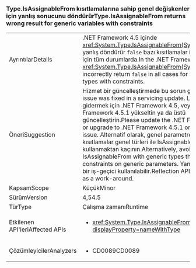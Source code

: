 ### <a name="typeisassignablefrom-returns-wrong-result-for-generic-variables-with-constraints"></a><span data-ttu-id="0830e-101">Type.IsAssignableFrom kısıtlamalarına sahip genel değişkenler için yanlış sonucunu döndürür</span><span class="sxs-lookup"><span data-stu-id="0830e-101">Type.IsAssignableFrom returns wrong result for generic variables with constraints</span></span>

|   |   |
|---|---|
|<span data-ttu-id="0830e-102">Ayrıntılar</span><span class="sxs-lookup"><span data-stu-id="0830e-102">Details</span></span>|<span data-ttu-id="0830e-103">.NET Framework 4.5 içinde <xref:System.Type.IsAssignableFrom(System.Type)> yanlış döndürür <code>false</code> bazı kısıtlamalar ile genel türleri için tüm durumlarda.</span><span class="sxs-lookup"><span data-stu-id="0830e-103">In the .NET Framework 4.5, <xref:System.Type.IsAssignableFrom(System.Type)> will incorrectly return <code>false</code> in all cases for some generic types with constraints.</span></span>|
|<span data-ttu-id="0830e-104">Öneri</span><span class="sxs-lookup"><span data-stu-id="0830e-104">Suggestion</span></span>|<span data-ttu-id="0830e-105">Hizmet bir güncelleştirmede bu sorun giderilmiştir.</span><span class="sxs-lookup"><span data-stu-id="0830e-105">This issue was fixed in a servicing update.</span></span> <span data-ttu-id="0830e-106">Lütfen bu sorunu gidermek için .NET Framework 4.5, veya .NET Framework 4.5.1 yükseltin ya da üstü güncelleştirin.</span><span class="sxs-lookup"><span data-stu-id="0830e-106">Please update the .NET Framework 4.5, or upgrade to .NET Framework 4.5.1 or later, to fix this issue.</span></span> <span data-ttu-id="0830e-107">Alternatif olarak, genel parametrelerindeki kısıtlamalar genel türleri ile IsAssignableFrom kullanmaktan kaçının.</span><span class="sxs-lookup"><span data-stu-id="0830e-107">Alternatively, avoid using IsAssignableFrom with generic types that have constraints on generic parameters.</span></span> <span data-ttu-id="0830e-108">Yansıma API'leri, bir iş-geçici kullanılabilir.</span><span class="sxs-lookup"><span data-stu-id="0830e-108">Reflection APIs can be used as a work-around.</span></span>|
|<span data-ttu-id="0830e-109">Kapsam</span><span class="sxs-lookup"><span data-stu-id="0830e-109">Scope</span></span>|<span data-ttu-id="0830e-110">Küçük</span><span class="sxs-lookup"><span data-stu-id="0830e-110">Minor</span></span>|
|<span data-ttu-id="0830e-111">Sürüm</span><span class="sxs-lookup"><span data-stu-id="0830e-111">Version</span></span>|<span data-ttu-id="0830e-112">4,5</span><span class="sxs-lookup"><span data-stu-id="0830e-112">4.5</span></span>|
|<span data-ttu-id="0830e-113">Tür</span><span class="sxs-lookup"><span data-stu-id="0830e-113">Type</span></span>|<span data-ttu-id="0830e-114">Çalışma zamanı</span><span class="sxs-lookup"><span data-stu-id="0830e-114">Runtime</span></span>|
|<span data-ttu-id="0830e-115">Etkilenen API'leri</span><span class="sxs-lookup"><span data-stu-id="0830e-115">Affected APIs</span></span>|<ul><li><xref:System.Type.IsAssignableFrom(System.Type)?displayProperty=nameWithType></li></ul>|
|<span data-ttu-id="0830e-116">Çözümleyiciler</span><span class="sxs-lookup"><span data-stu-id="0830e-116">Analyzers</span></span>|<ul><li><span data-ttu-id="0830e-117">CD0089</span><span class="sxs-lookup"><span data-stu-id="0830e-117">CD0089</span></span></li></ul>|

